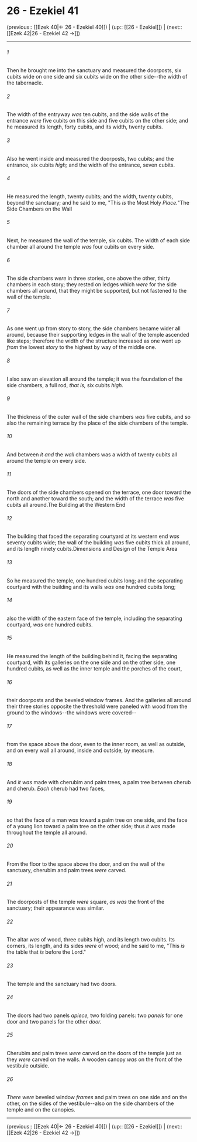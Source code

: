 # 26 - Ezekiel 41

(previous:: [[Ezek 40|← 26 - Ezekiel 40]]) | (up:: [[26 - Ezekiel]]) | (next:: [[Ezek 42|26 - Ezekiel 42 →]])

***


###### 1 
Then he brought me into the sanctuary and measured the doorposts, six cubits wide on one side and six cubits wide on the other side--the width of the tabernacle. 

###### 2 
The width of the entryway _was_ ten cubits, and the side walls of the entrance _were_ five cubits on this side and five cubits on the other side; and he measured its length, forty cubits, and its width, twenty cubits. 

###### 3 
Also he went inside and measured the doorposts, two cubits; and the entrance, six cubits _high;_ and the width of the entrance, seven cubits. 

###### 4 
He measured the length, twenty cubits; and the width, twenty cubits, beyond the sanctuary; and he said to me, "This _is_ the Most Holy _Place._"The Side Chambers on the Wall 

###### 5 
Next, he measured the wall of the temple, six cubits. The width of each side chamber all around the temple _was_ four cubits on every side. 

###### 6 
The side chambers _were_ in three stories, one above the other, thirty chambers in each story; they rested on ledges which _were_ for the side chambers all around, that they might be supported, but not fastened to the wall of the temple. 

###### 7 
As one went up from story to story, the side chambers became wider all around, because their supporting ledges in the wall of the temple ascended like steps; therefore the width of the structure increased as one went up _from_ the lowest _story_ to the highest by way of the middle one. 

###### 8 
I also saw an elevation all around the temple; it was the foundation of the side chambers, a full rod, _that is,_ six cubits _high._ 

###### 9 
The thickness of the outer wall of the side chambers _was_ five cubits, and so also the remaining terrace by the place of the side chambers of the temple. 

###### 10 
And between _it and_ the _wall_ chambers was a width of twenty cubits all around the temple on every side. 

###### 11 
The doors of the side chambers opened on the terrace, one door toward the north and another toward the south; and the width of the terrace _was_ five cubits all around.The Building at the Western End 

###### 12 
The building that faced the separating courtyard at its western end _was_ seventy cubits wide; the wall of the building _was_ five cubits thick all around, and its length ninety cubits.Dimensions and Design of the Temple Area 

###### 13 
So he measured the temple, one hundred cubits long; and the separating courtyard with the building and its walls _was_ one hundred cubits long; 

###### 14 
also the width of the eastern face of the temple, including the separating courtyard, _was_ one hundred cubits. 

###### 15 
He measured the length of the building behind it, facing the separating courtyard, with its galleries on the one side and on the other side, one hundred cubits, as well as the inner temple and the porches of the court, 

###### 16 
their doorposts and the beveled window frames. And the galleries all around their three stories opposite the threshold were paneled with wood from the ground to the windows--the windows were covered-- 

###### 17 
from the space above the door, even to the inner room, as well as outside, and on every wall all around, inside and outside, by measure. 

###### 18 
And _it was_ made with cherubim and palm trees, a palm tree between cherub and cherub. _Each_ cherub had two faces, 

###### 19 
so that the face of a man _was_ toward a palm tree on one side, and the face of a young lion toward a palm tree on the other side; thus _it was_ made throughout the temple all around. 

###### 20 
From the floor to the space above the door, and on the wall of the sanctuary, cherubim and palm trees _were_ carved. 

###### 21 
The doorposts of the temple _were_ square, _as was_ the front of the sanctuary; their appearance was similar. 

###### 22 
The altar _was_ of wood, three cubits high, and its length two cubits. Its corners, its length, and its sides _were_ of wood; and he said to me, "This _is_ the table that _is_ before the Lord." 

###### 23 
The temple and the sanctuary had two doors. 

###### 24 
The doors had two panels _apiece,_ two folding panels: two _panels_ for one door and two panels for the other _door._ 

###### 25 
Cherubim and palm trees _were_ carved on the doors of the temple just as they _were_ carved on the walls. A wooden canopy _was_ on the front of the vestibule outside. 

###### 26 
_There were_ beveled window _frames_ and palm trees on one side and on the other, on the sides of the vestibule--also on the side chambers of the temple and on the canopies.

***

(previous:: [[Ezek 40|← 26 - Ezekiel 40]]) | (up:: [[26 - Ezekiel]]) | (next:: [[Ezek 42|26 - Ezekiel 42 →]])

